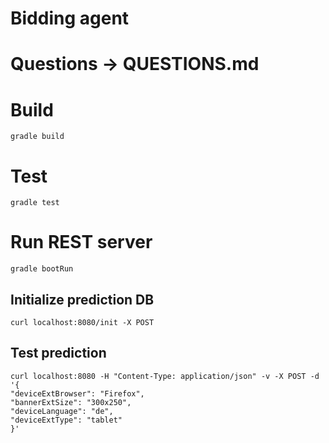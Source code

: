# Bidding agent

# Questions -> QUESTIONS.md

# Build

```
gradle build
```


# Test

```
gradle test
```

# Run REST server

```
gradle bootRun
```

## Initialize prediction DB

```
curl localhost:8080/init -X POST
```
## Test prediction

```
curl localhost:8080 -H "Content-Type: application/json" -v -X POST -d '{
"deviceExtBrowser": "Firefox",
"bannerExtSize": "300x250",
"deviceLanguage": "de",
"deviceExtType": "tablet"
}'
```


